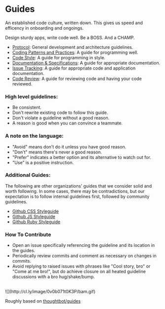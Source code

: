 Guides
======

An established code culture, written down. This gives us speed and efficency in onboarding and ongoings. 

Design sturdy apps, write code well. Be a BOSS. And a CHAMP.

- [Protocol](protocol): General development and architecture guidelines.
- [Coding Patterns and Practices](patterns-and-practices): A guide for programming well.
- [Code Style](code-style): A guide for programming in style.
- [Documentation & Specifications](documentation-and-specifications): A guide for appropriate documentation.
- [Issue Tracking](issue-tracking): A guide for appropriate code and application documentation.
- [Code Review](code-review): A guide for reviewing code and having your code reviewed.

### High level guidelines:

- Be consistent.
- Don't rewrite existing code to follow this guide.
- Don't violate a guideline without a good reason.
- A reason is good when you can convince a teammate.

### A note on the language:

- "Avoid" means don't do it unless you have good reason.
- "Don't" means there's never a good reason.
- "Prefer" indicates a better option and its alternative to watch out for.
- "Use" is a positive instruction.

### Additional Guides:

The following are other organizations' guides that we consider solid and worth following. In some cases, there may be contradictions, but our expectation is to follow internal guidelines first, followed by community guidelines.

- [Github CSS Styleguide](https://github.com/styleguide/css)
- [Github JS Styleguide](https://github.com/styleguide/js)
- [Github Ruby Styleguide](https://github.com/styleguide/ruby)

### How To Contribute

- Open an issue specifically referencing the guideline and its location in the guides.
- Periodically review commits and comment as necessary on changes in commits.
- Avoid replying to raised issues with phrases like "Cool story, bro" or "Come at me bro!", 
  but do achieve closure on all heated guideline discussions with a bro hug/shake/bump.

<br>
![](http://cl.ly/image/0v0b071t0K3P/bam.gif)
<br>

Roughly based on [thoughtbot/guides](https://github.com/thoughtbot/guides)
